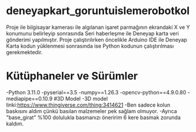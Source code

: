 # deneyapkart_goruntuislemerobotkol
Proje ile bilgisayar kamerası ile algılanan işaret parmağının ekrandaki X ve Y konumunu belirleyip sonrasında Seri haberleşme ile Deneyap karta veri gönderimi yapılmıştır.
Proje çalıştırılırken öncelikle Arduino IDE ile Deneyap Karta kodun yüklenmesi sonrasında ise Python kodunun çalıştırılması gerekmektedir.
# Kütüphaneler ve Sürümler
-Python 3.11.0
-pyserial==3.5
-numpy==1.26.3
-opencv-python==4.9.0.80
-mediapipe==0.10.9
#3D Model
-3D model linki:https://www.thingiverse.com/thing:3414621
-Ben sadece kolun baskısını aldım çünkü basılan malzemeler pek sağlam olmuyor.
-Ayrıca "base_girat" %100 dolulukla basmanızı öneririm 6 kere basmak zorunda kaldım.
